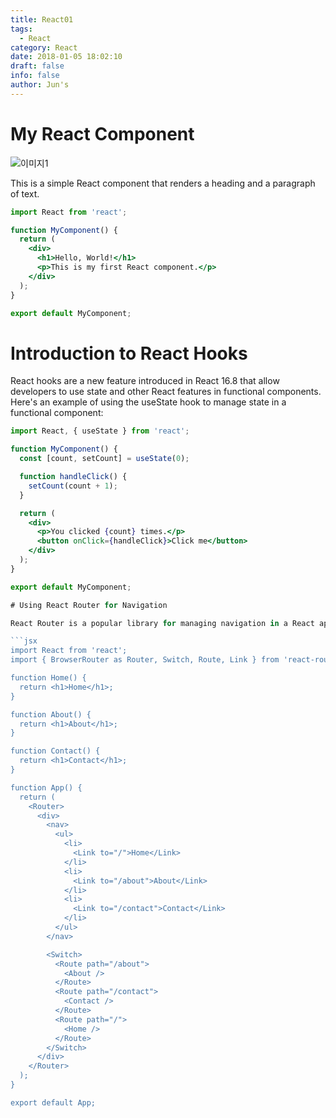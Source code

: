 ```yaml
---
title: React01
tags:
  - React
category: React
date: 2018-01-05 18:02:10
draft: false
info: false
author: Jun's
---
```


# My React Component
![이미지1](./thumbnail.png)

This is a simple React component that renders a heading and a paragraph of text.

```jsx {numberLines}
import React from 'react';

function MyComponent() {
  return (
    <div>
      <h1>Hello, World!</h1>
      <p>This is my first React component.</p>
    </div>
  );
}

export default MyComponent;
```

# Introduction to React Hooks

React hooks are a new feature introduced in React 16.8 that allow developers to use state and other React features in functional components. Here's an example of using the useState hook to manage state in a functional component:

```jsx
import React, { useState } from 'react';

function MyComponent() {
  const [count, setCount] = useState(0);

  function handleClick() {
    setCount(count + 1);
  }

  return (
    <div>
      <p>You clicked {count} times.</p>
      <button onClick={handleClick}>Click me</button>
    </div>
  );
}

export default MyComponent;

# Using React Router for Navigation

React Router is a popular library for managing navigation in a React application. Here's an example of using React Router to create a simple navigation menu:

```jsx
import React from 'react';
import { BrowserRouter as Router, Switch, Route, Link } from 'react-router-dom';

function Home() {
  return <h1>Home</h1>;
}

function About() {
  return <h1>About</h1>;
}

function Contact() {
  return <h1>Contact</h1>;
}

function App() {
  return (
    <Router>
      <div>
        <nav>
          <ul>
            <li>
              <Link to="/">Home</Link>
            </li>
            <li>
              <Link to="/about">About</Link>
            </li>
            <li>
              <Link to="/contact">Contact</Link>
            </li>
          </ul>
        </nav>

        <Switch>
          <Route path="/about">
            <About />
          </Route>
          <Route path="/contact">
            <Contact />
          </Route>
          <Route path="/">
            <Home />
          </Route>
        </Switch>
      </div>
    </Router>
  );
}

export default App;